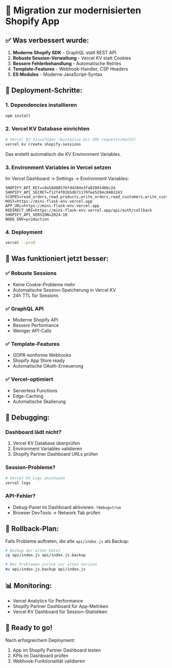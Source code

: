 # 🚀 Migration zur modernisierten Shopify App

## ✅ Was verbessert wurde:

1. **Moderne Shopify SDK** - GraphQL statt REST API
2. **Robuste Session-Verwaltung** - Vercel KV statt Cookies
3. **Bessere Fehlerbehandlung** - Automatische Retries
4. **Template-Features** - Webhook-Handler, CSP Headers
5. **ES Modules** - Moderne JavaScript-Syntax

## 🔧 Deployment-Schritte:

### 1. Dependencies installieren
```bash
npm install
```

### 2. Vercel KV Database einrichten
```bash
# Vercel KV hinzufügen (kostenlos bis 30k requests/month)
vercel kv create shopify-sessions
```

Das erstellt automatisch die KV Environment Variables.

### 3. Environment Variables in Vercel setzen
Im Vercel Dashboard → Settings → Environment Variables:

```
SHOPIFY_API_KEY=c8a58d88576fdd284e3fa8289146bc2d
SHOPIFY_API_SECRET=f12f4f01b5db71179fee5294c8402243
SCOPES=read_orders,read_products,write_orders,read_customers,write_customers,read_script_tags,write_script_tags
HOST=https://mini-flask-env.vercel.app
APP_URL=https://mini-flask-env.vercel.app
REDIRECT_URI=https://mini-flask-env.vercel.app/api/auth/callback
SHOPIFY_API_VERSION=2024-10
NODE_ENV=production
```

### 4. Deployment
```bash
vercel --prod
```

## 🎯 Was funktioniert jetzt besser:

### ✅ **Robuste Sessions**
- Keine Cookie-Probleme mehr
- Automatische Session-Speicherung in Vercel KV
- 24h TTL für Sessions

### ✅ **GraphQL API**
- Moderne Shopify API
- Bessere Performance
- Weniger API-Calls

### ✅ **Template-Features**
- GDPR-konforme Webhooks
- Shopify App Store ready
- Automatische OAuth-Erneuerung

### ✅ **Vercel-optimiert**
- Serverless Functions
- Edge-Caching
- Automatische Skalierung

## 🐛 Debugging:

### Dashboard lädt nicht?
1. Vercel KV Database überprüfen
2. Environment Variables validieren
3. Shopify Partner Dashboard URLs prüfen

### Session-Probleme?
```bash
# Vercel KV Logs anschauen
vercel logs
```

### API-Fehler?
- Debug-Panel im Dashboard aktivieren: `?debug=true`
- Browser DevTools → Network Tab prüfen

## 🔄 Rollback-Plan:

Falls Probleme auftreten, die alte `api/index.js` als Backup:

```bash
# Backup der alten Datei
cp api/index.js api/index.js.backup

# Bei Problemen zurück zur alten Version
mv api/index.js.backup api/index.js
```

## 📊 Monitoring:

- Vercel Analytics für Performance
- Shopify Partner Dashboard für App-Metriken
- Vercel KV Dashboard für Session-Statistiken

## 🎉 Ready to go!

Nach erfolgreichem Deployment:
1. App im Shopify Partner Dashboard testen
2. KPIs im Dashboard prüfen
3. Webhook-Funktionalität validieren 